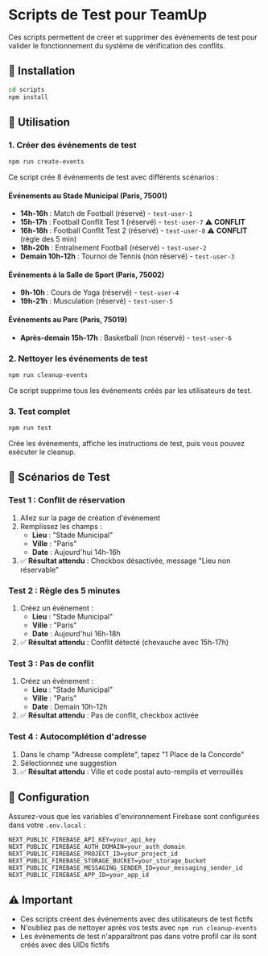 # Scripts de Test pour TeamUp

Ces scripts permettent de créer et supprimer des événements de test pour valider le fonctionnement du système de vérification des conflits.

## 🚀 Installation

```bash
cd scripts
npm install
```

## 📝 Utilisation

### 1. Créer des événements de test

```bash
npm run create-events
```

Ce script crée 8 événements de test avec différents scénarios :

#### Événements au Stade Municipal (Paris, 75001)
- **14h-16h** : Match de Football (réservé) - `test-user-1`
- **15h-17h** : Football Conflit Test 1 (réservé) - `test-user-7` ⚠️ **CONFLIT**
- **16h-18h** : Football Conflit Test 2 (réservé) - `test-user-8` ⚠️ **CONFLIT** (règle des 5 min)
- **18h-20h** : Entraînement Football (réservé) - `test-user-2`
- **Demain 10h-12h** : Tournoi de Tennis (non réservé) - `test-user-3`

#### Événements à la Salle de Sport (Paris, 75002)
- **9h-10h** : Cours de Yoga (réservé) - `test-user-4`
- **19h-21h** : Musculation (réservé) - `test-user-5`

#### Événements au Parc (Paris, 75019)
- **Après-demain 15h-17h** : Basketball (non réservé) - `test-user-6`

### 2. Nettoyer les événements de test

```bash
npm run cleanup-events
```

Ce script supprime tous les événements créés par les utilisateurs de test.

### 3. Test complet

```bash
npm run test
```

Crée les événements, affiche les instructions de test, puis vous pouvez exécuter le cleanup.

## 🧪 Scénarios de Test

### Test 1 : Conflit de réservation
1. Allez sur la page de création d'événement
2. Remplissez les champs :
   - **Lieu** : "Stade Municipal"
   - **Ville** : "Paris"
   - **Date** : Aujourd'hui 14h-16h
3. ✅ **Résultat attendu** : Checkbox désactivée, message "Lieu non réservable"

### Test 2 : Règle des 5 minutes
1. Créez un événement :
   - **Lieu** : "Stade Municipal"
   - **Ville** : "Paris"
   - **Date** : Aujourd'hui 16h-18h
2. ✅ **Résultat attendu** : Conflit détecté (chevauche avec 15h-17h)

### Test 3 : Pas de conflit
1. Créez un événement :
   - **Lieu** : "Stade Municipal"
   - **Ville** : "Paris"
   - **Date** : Demain 10h-12h
2. ✅ **Résultat attendu** : Pas de conflit, checkbox activée

### Test 4 : Autocomplétion d'adresse
1. Dans le champ "Adresse complète", tapez "1 Place de la Concorde"
2. Sélectionnez une suggestion
3. ✅ **Résultat attendu** : Ville et code postal auto-remplis et verrouillés

## 🔧 Configuration

Assurez-vous que les variables d'environnement Firebase sont configurées dans votre `.env.local` :

```env
NEXT_PUBLIC_FIREBASE_API_KEY=your_api_key
NEXT_PUBLIC_FIREBASE_AUTH_DOMAIN=your_auth_domain
NEXT_PUBLIC_FIREBASE_PROJECT_ID=your_project_id
NEXT_PUBLIC_FIREBASE_STORAGE_BUCKET=your_storage_bucket
NEXT_PUBLIC_FIREBASE_MESSAGING_SENDER_ID=your_messaging_sender_id
NEXT_PUBLIC_FIREBASE_APP_ID=your_app_id
```

## ⚠️ Important

- Ces scripts créent des événements avec des utilisateurs de test fictifs
- N'oubliez pas de nettoyer après vos tests avec `npm run cleanup-events`
- Les événements de test n'apparaîtront pas dans votre profil car ils sont créés avec des UIDs fictifs

